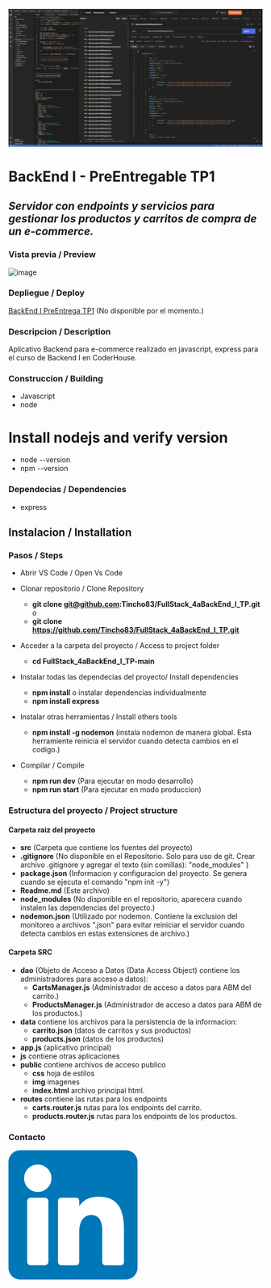 ![image](/src/public/img/demo.PNG)
# BackEnd I - PreEntregable TP1
## _Servidor con endpoints y servicios para gestionar los productos y carritos de compra de un e-commerce._  
  
### Vista previa / Preview
![image](/src/public/img/demo.gif)

### Depliegue / Deploy
[BackEnd I PreEntrega TP1](https://ecommbackend1.netlify.app/) (No disponible por el momento.)

### Descripcion / Description
Aplicativo Backend para e-commerce realizado en javascript, express para el curso de Backend I en CoderHouse.  


### Construccion / Building
-  Javascript
-  node

# Install nodejs and verify version
   - node --version
   - npm --version

### Dependecias / Dependencies
-  express

## Instalacion / Installation
### Pasos / Steps
- Abrir VS Code / Open Vs Code
- Clonar repositorio / Clone Repository
   -  **git clone git@github.com:Tincho83/FullStack_4aBackEnd_I_TP.git**  
   o  
   -  **git clone https://github.com/Tincho83/FullStack_4aBackEnd_I_TP.git**

- Acceder a la carpeta del proyecto / Access to project folder
   - **cd FullStack_4aBackEnd_I_TP-main**

- Instalar todas las dependecias del proyecto/ Install dependencies
   - **npm install**
   o instalar dependencias individualmente
   - **npm install express**

- Instalar otras herramientas / Install others tools
   - **npm install -g nodemon** (instala nodemon de manera global. Esta herramiente reinicia el servidor cuando detecta cambios en el codigo.)
   
- Compilar / Compile
   - **npm run dev** (Para ejecutar en modo desarrollo)
   - **npm run start** (Para ejecutar en modo produccion)

### Estructura del proyecto / Project structure

#### Carpeta raiz del proyecto
   -  **src** (Carpeta que contiene los fuentes del proyecto)
   -  **.gitignore** (No disponible en el Repositorio. Solo para uso de git. Crear archivo .gitignore y agregar el texto (sin comillas): "node_modules" )
   -  **package.json** (Informacion y configuracion del proyecto. Se genera cuando se ejecuta el comando "npm init -y")
   -  **Readme.md** (Este archivo)   
   -  **node_modules** (No disponible en el repositorio, aparecera cuando instalen las dependencias del proyecto.)
   -  **nodemon.json**  (Utilizado por nodemon. Contiene la exclusion del monitoreo a archivos ".json" para evitar reiniciar el servidor cuando detecta cambios en estas extensiones de archivo.)

#### Carpeta SRC
   -  **dao** (Objeto de Acceso a Datos (Data Access Object) contiene los administradores para acceso a datos):
      - **CartsManager.js** (Administrador de acceso a datos para ABM del carrito.)
      - **ProductsManager.js**  (Administrador de acceso a datos para ABM de los productos.)
   -  **data** contiene los archivos para la persistencia de la informacion:
      -  **carrito.json** (datos de carritos y sus productos)
      -  **products.json** (datos de los productos)
   - **app.js** (aplicativo principal)
   -  **js** contiene otras aplicaciones
   - **public** contiene archivos de acceso publico
      - **css** hoja de estilos
      - **img** imagenes
      - **index.html** archivo principal html.
   - **routes** contiene las rutas para los endpoints
      - **carts.router.js** rutas para los endpoints del carrito.
      - **products.router.js** rutas para los endpoints de los productos.


### Contacto
[![N|Solid](/src/public/img/linkedin.png)](https://www.linkedin.com/in/martin-hernandez-9b7154215)
